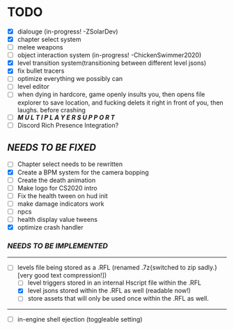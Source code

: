 # TODO

 - [X] dialouge (in-progress! -ZSolarDev)
 - [x] chapter select system
 - [ ] melee weapons
 - [ ] object interaction system (in-progress! -ChickenSwimmer2020)
 - [x] level transition system(transitioning between different level jsons)
 - [x] fix bullet tracers
 - [ ] optimize everything we possibly can
 - [ ] level editor
 - [ ] when dying in hardcore, game openly insults you, then opens file explorer to save location, and fucking delets it right in front of you, then laughs. before crashing
 - [ ] ***M U L T I  P L A Y E R  S U P P O R T***
 - [ ] Discord Rich Presence Integration?

## ***NEEDS TO BE FIXED***

 - [ ] Chapter select needs to be rewritten
 - [x] Create a BPM system for the camera bopping
 - [ ] Create the death animation
 - [ ] Make logo for CS2020 intro
 - [ ] Fix the health tween on hud init
 - [ ] make damage indicators work
 - [ ] npcs
 - [ ] health display value tweens
 - [x] optimize crash handler

### ***NEEDS TO BE IMPLEMENTED***

---

 - [ ] levels file being stored as a .RFL (renamed .7z{switched to zip sadly.} [very good text compression!])
    - [ ] level triggers stored in an internal Hscript file within the .RFL
    - [x] level jsons stored within the .RFL as well (readable now!)
    - [ ] store assets that will only be used once within the .RFL as well.

---

- [ ] in-engine shell ejection (toggleable setting)
